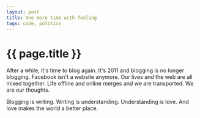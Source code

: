 ```yaml
---
layout: post
title: One more time with feeling
tags: code, politics
---
```


{{ page.title }}
================

After a while, it's time to blog again. It's 2011 and blogging is no longer blogging. Facebook isn't a website anymore.
Our lives and the web are all mixed together. Life offline and online merges and we are transported. We are our thoughts.

Blogging is writing. Writing is understanding. Understanding is love. And love makes the world a better place.